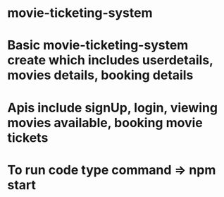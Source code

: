 # movie-ticketing-system
# Basic movie-ticketing-system create which includes userdetails, movies details, booking details
# Apis include signUp, login, viewing movies available, booking movie tickets
# To run code type command => npm start
